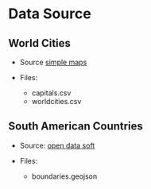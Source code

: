 # Data Source

## World Cities

* Source [simple maps](https://simplemaps.com/data/world-cities)

* Files:

    * capitals.csv
    * worldcities.csv

## South American Countries

* Source: [open data soft](https://public.opendatasoft.com/explore/dataset/world-administrative-boundaries/table/?refine.region=South+America)

* Files:

    * boundaries.geojson
